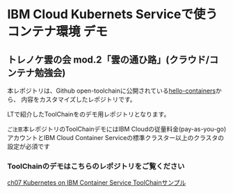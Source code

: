 # IBM Cloud Kubernets Serviceで使うコンテナ環境 デモ
## トレノケ雲の会 mod.2「雲の通ひ路」(クラウド/コンテナ勉強会)

本レポジトリは、Github open-toolchainに公開されている[hello-containers](https://github.com/open-toolchain/hello-containers)から、
内容をカスタマイズしたレポジトリです。

LTで紹介したToolChainをのデモ用レポジトリとなります。

`ご注意`本レポジトリのToolChainデモにはIBM Cloudの従量料金(pay-as-you-go)アカウントとIBM Cloud Container Serviceの標準クラスター以上のクラスタの設定が必須です

### ToolChainのデモはこちらのレポジトリをご覧ください
[ch07 Kubernetes on IBM Container Service ToolChainサンプル](https://github.com/phssakaigawa/ch07-toolchain)